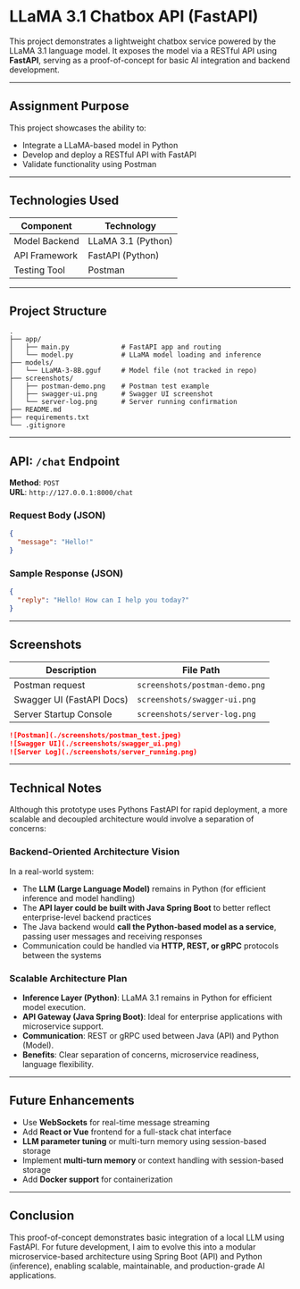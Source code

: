 # LLaMA 3.1 Chatbox API (FastAPI)

This project demonstrates a lightweight chatbox service powered by the LLaMA 3.1 language model. It exposes the model via a RESTful API using **FastAPI**, serving as a proof-of-concept for basic AI integration and backend development.

---

##  Assignment Purpose

This project showcases the ability to:

- Integrate a LLaMA-based model in Python
- Develop and deploy a RESTful API with FastAPI
- Validate functionality using Postman

---

##  Technologies Used

| Component       | Technology            |
|----------------|------------------------|
| Model Backend   | LLaMA 3.1 (Python)     |
| API Framework   | FastAPI (Python)       |
| Testing Tool    | Postman                |

---

##  Project Structure

```
.
├── app/
│   ├── main.py             # FastAPI app and routing
│   └── model.py            # LLaMA model loading and inference
├── models/
│   └── LLaMA-3-8B.gguf     # Model file (not tracked in repo)
├── screenshots/
│   ├── postman-demo.png    # Postman test example
│   ├── swagger-ui.png      # Swagger UI screenshot
│   └── server-log.png      # Server running confirmation
├── README.md
├── requirements.txt
└── .gitignore
```

---

##  API: `/chat` Endpoint

**Method**: `POST`  
**URL**: `http://127.0.0.1:8000/chat`

###  Request Body (JSON)

```json
{
  "message": "Hello!"
}
```

###  Sample Response (JSON)

```json
{
  "reply": "Hello! How can I help you today?"
}
```

---

##  Screenshots

| Description              | File Path                    |
|--------------------------|------------------------------|
| Postman request          | `screenshots/postman-demo.png` |
| Swagger UI (FastAPI Docs) | `screenshots/swagger-ui.png`  |
| Server Startup Console   | `screenshots/server-log.png`  |



```markdown
![Postman](./screenshots/postman_test.jpeg)
![Swagger UI](./screenshots/swagger_ui.png)
![Server Log](./screenshots/server_running.png)

```

---

## Technical Notes

Although this prototype uses Pythons FastAPI for rapid deployment, a more scalable and decoupled
architecture would involve a separation of concerns:
### Backend-Oriented Architecture Vision
In a real-world system:
- The **LLM (Large Language Model)** remains in Python (for efficient inference and model handling)
- The **API layer could be built with Java Spring Boot** to better reflect enterprise-level backend practices
- The Java backend would **call the Python-based model as a service**, passing user messages and
receiving responses
- Communication could be handled via **HTTP, REST, or gRPC** protocols between the systems


###  Scalable Architecture Plan

- **Inference Layer (Python)**: LLaMA 3.1 remains in Python for efficient model execution.
- **API Gateway (Java Spring Boot)**: Ideal for enterprise applications with microservice support.
- **Communication**: REST or gRPC used between Java (API) and Python (Model).
- **Benefits**: Clear separation of concerns, microservice readiness, language flexibility.

---

##  Future Enhancements

- Use **WebSockets** for real-time message streaming
- Add **React or Vue** frontend for a full-stack chat interface
- **LLM parameter tuning** or multi-turn memory using session-based storage
- Implement **multi-turn memory** or context handling with session-based storage
- Add **Docker support** for containerization

---

##  Conclusion

This proof-of-concept demonstrates basic integration of a local LLM using FastAPI. For future development, I aim to evolve this into a modular microservice-based architecture using Spring Boot (API) and Python (inference), enabling scalable, maintainable, and production-grade AI applications.
